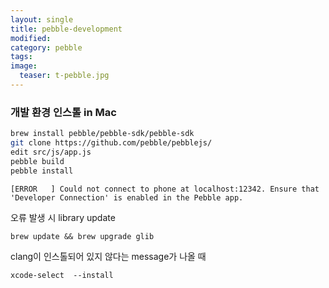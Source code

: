 ```yaml
---
layout: single
title: pebble-development
modified: 
category: pebble
tags: 
image:
  teaser: t-pebble.jpg
---
```


### 개발 환경 인스톨 in Mac

```sh
brew install pebble/pebble-sdk/pebble-sdk
git clone https://github.com/pebble/pebblejs/
edit src/js/app.js
pebble build
pebble install
```

```
[ERROR   ] Could not connect to phone at localhost:12342. Ensure that 'Developer Connection' is enabled in the Pebble app.
```

오류 발생 시 library update

```
brew update && brew upgrade glib
```

clang이 인스톨되어 있지 않다는 message가 나올 때
```
xcode-select  --install
```
